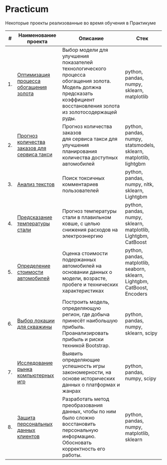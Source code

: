 # Practicum

Некоторые проекты реализованные во время обучения в Практикуме

| #    | Наименование проекта                | Описание                                                     | Стек                                                         |
| ---- | ------------------------------------------------------------ | ------------------------------------------------------------ | ------------------------------------------------------------ |
| 1.   | [Оптимизация процесса обогащения золота](https://github.com/NickMesch/Practicum/tree/main/Gold%20recovery) | Выбор модели для улучшения <br/>показателей технологического процесса <br/>обогащения золота. Модель должна предсказать коэффициент восстановления золота из золотосодержащей руды. | python, pandas, numpy, sklearn, matplotlib       |
| 2.   | [Прогноз количества заказов для сервиса такси](https://github.com/NickMesch/Practicum/tree/main/Taxi%20orders) | Прогноз количества заказов <br/>для сервиса такси для улучшения планирования количества доступных <br/>автомобилей | python, pandas, numpy, statsmodels, sklearn, matplotlib, lightgbm |
| 3.   | [Анализ текстов](https://github.com/NickMesch/Practicum/tree/main/Text%20analysis) | Поиск токсичных комментариев пользователей             | python, pandas, numpy, nltk, sklearn, Lightgbm |
| 4.   | [Предсказание температуры стали](https://github.com/NickMesch/Practicum/tree/main/Steel%20processing) | Прогноз температуры стали в плавильном ковше, с целью снижения расходов на электроэнергию | python, pandas, numpy, sklearn, matplotlib, Lightgbm, CatBoost |
| 5.   | [Определение стоимости автомобилей](https://github.com/NickMesch/Practicum/tree/main/Cars%20Price) | Оценка стоимости подержанных автомобилей на основании данных о модели, возрасте, пробеге и технических характеристиках | python, pandas, matplotlib, seaborn, sklearn, Lightgbm, CatBoost, Encoders |
| 6.   | [Выбор локации для скважины](https://github.com/NickMesch/Practicum/tree/main/Oil%20rig%20location) | Построить модель, определяющую регион, где добыча принесёт наибольшую прибыль. Проанализировать прибыль и риски техникой Bootstrap. | python, pandas, numpy, sklearn, scipy |
| 7.   | [Исследование рынка компьютерных игр](https://github.com/NickMesch/Practicum/tree/main/Computer%20games) | Выявить определяющие успешность игры закономерности, на основе исторических данных о платформах и жанрах | python, pandas, numpy, scipy |
| 8.   | [Защита персональных данных клиентов](https://github.com/NickMesch/Practicum/tree/main/Personal%20data%20protection) |  Разработать метод преобразования данных, чтобы по ним было сложно восстановить персональную информацию. Обосновать корректность его работы. | python, pandas, numpy, matplotlib, sklearn |
